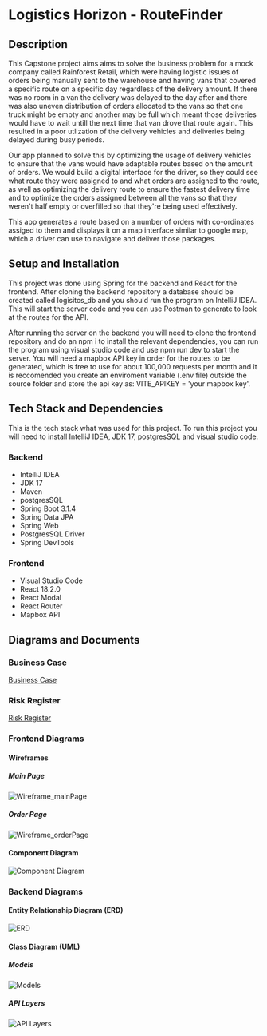 # Logistics Horizon - RouteFinder

## Description

This Capstone project aims aims to solve the business problem for a mock company called Rainforest Retail, which were having logistic issues of orders being manually sent to the warehouse and having vans that covered a specific route on a specific day regardless of the delivery amount. If there was no room in a van the delivery was delayed to the day after and there was also uneven distribution of orders allocated to the vans so that one truck might be empty and another may be full which meant those deliveries would have to wait untill the next time that van drove that route again. This resulted in a poor utlization of the delivery vehicles and deliveries being delayed during busy periods.

Our app planned to solve this by optimizing the usage of delivery vehicles to ensure that the vans would have adaptable routes based on the amount of orders. We would build a digital interface for the driver, so they could see what route they were assigned to and what orders are assigned to the route, as well as optimizing the delivery route to ensure the fastest delivery time and to optimize the orders assigned between all the vans so that they weren't half empty or overfilled so that they're being used effectively.

This app generates a route based on a number of orders with co-ordinates assiged to them and displays it on a map interface similar to google map, which a driver can use to navigate and deliver those packages.

## Setup and Installation

This project was done using Spring for the backend and React for the frontend. After cloning the backend repository a database should be created called logisitcs_db and you should run the program on IntelliJ IDEA. This will start the server code and you can use Postman to generate to look at the routes for the API.

After running the server on the backend you will need to clone the frontend repository and do an npm i to install the relevant dependencies, you can run the program using visual studio code and use npm run dev to start the server. You will need a mapbox API key in order for the routes to be generated, which is free to use for about 100,000 requests per month and it is reccomended you create an enviroment variable (.env file) outside the source folder and store the api key as:
VITE_APIKEY = 'your mapbox key'.

## Tech Stack and Dependencies

This is the tech stack what was used for this project. To run this project you will need to install IntelliJ IDEA, JDK 17, postgresSQL and visual studio code.

### Backend

- IntelliJ IDEA
- JDK 17
- Maven
- postgresSQL
- Spring Boot 3.1.4
- Spring Data JPA
- Spring Web
- PostgresSQL Driver
- Spring DevTools

### Frontend

- Visual Studio Code
- React 18.2.0
- React Modal
- React Router
- Mapbox API

## Diagrams and Documents

### Business Case

[Business Case](../../../../Downloads/Capstone_Business_Case.pdf)

### Risk Register

[Risk Register](<../../../../Downloads/Capstone Risk Register - Simple Business Risk Register.pdf>)

### Frontend Diagrams

#### Wireframes

##### Main Page

![Wireframe_mainPage](<Capstone Wireframe.png>)

##### Order Page

![Wireframe_orderPage](<Capstone Wireframe order page.png>)

#### Component Diagram

![Component Diagram](component_diagram_final.png)

### Backend Diagrams

#### Entity Relationship Diagram (ERD)

![ERD](erd_diagram_final.png)

#### Class Diagram (UML)

##### Models

![Models](models_final.png)

##### API Layers

![API Layers](API_layers_final.png)

####
